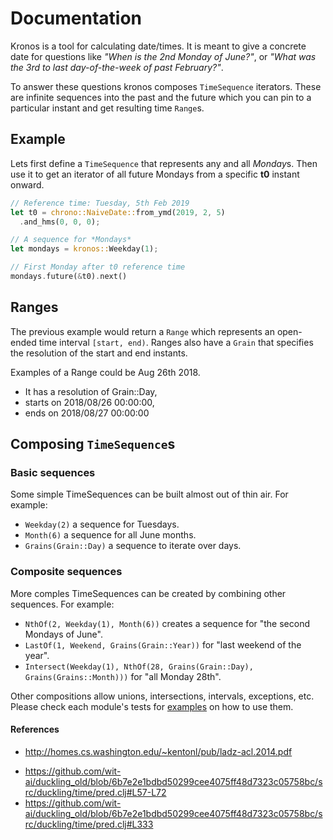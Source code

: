 # Documentation

Kronos is a tool for calculating date/times. It is meant to give a concrete date for questions like *"When is the 2nd Monday of June?"*, or *"What was the 3rd to last day-of-the-week of past February?"*.

To answer these questions kronos composes `TimeSequence` iterators. These are infinite sequences into the past and the future which you can pin to a particular instant and get resulting time `Range`s.

## Example

Lets first define a `TimeSequence` that represents any and all *Monday*s. Then use it to get an iterator of all future Mondays from a specific **t0** instant onward.
```rust
// Reference time: Tuesday, 5th Feb 2019
let t0 = chrono::NaiveDate::from_ymd(2019, 2, 5)
  .and_hms(0, 0, 0);

// A sequence for *Mondays*
let mondays = kronos::Weekday(1);

// First Monday after t0 reference time
mondays.future(&t0).next()
```

## Ranges

The previous example would return a `Range` which represents an open-ended time interval `[start, end)`. Ranges also have a `Grain` that specifies the resolution of the start and end instants.

Examples of a Range could be Aug 26th 2018.
- It has a resolution of Grain::Day,
- starts on 2018/08/26 00:00:00,
- ends on 2018/08/27 00:00:00

## Composing `TimeSequence`s

### Basic sequences

Some simple TimeSequences can be built almost out of thin air. For example:
- `Weekday(2)` a sequence for Tuesdays.
- `Month(6)` a sequence for all June months.
- `Grains(Grain::Day)` a sequence to iterate over days.

### Composite sequences

More comples TimeSequences can be created by combining other sequences. For example:
- `NthOf(2, Weekday(1), Month(6))` creates a sequence for "the second Mondays of June".
- `LastOf(1, Weekend, Grains(Grain::Year))` for "last weekend of the year".
- `Intersect(Weekday(1), NthOf(28, Grains(Grain::Day), Grains(Grains::Month)))` for "all Monday 28th".

Other compositions allow unions, intersections, intervals, exceptions, etc. Please check each module's tests for [examples](https://github.com/rodolf0/tox/tree/master/kronos/src) on how to use them.


#### References
* http://homes.cs.washington.edu/~kentonl/pub/ladz-acl.2014.pdf
- https://github.com/wit-ai/duckling_old/blob/6b7e2e1bdbd50299cee4075ff48d7323c05758bc/src/duckling/time/pred.clj#L57-L72
- https://github.com/wit-ai/duckling_old/blob/6b7e2e1bdbd50299cee4075ff48d7323c05758bc/src/duckling/time/pred.clj#L333
